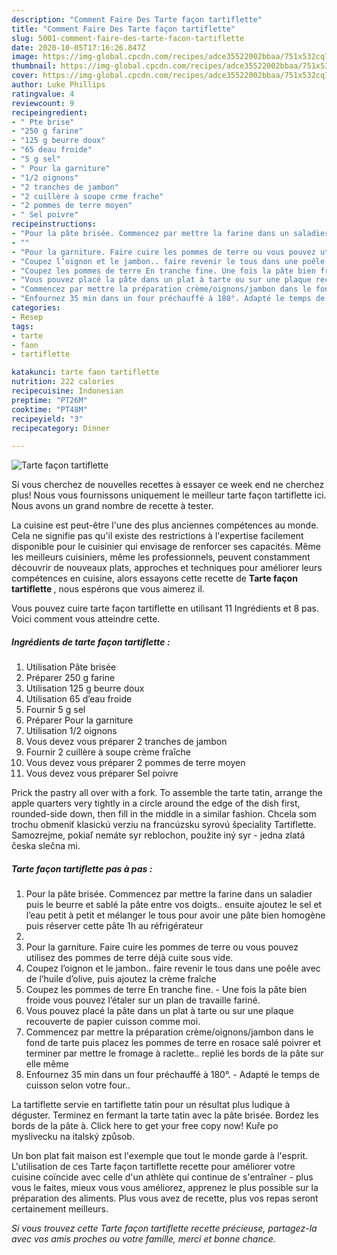 ```yaml
---
description: "Comment Faire Des Tarte façon tartiflette"
title: "Comment Faire Des Tarte façon tartiflette"
slug: 5001-comment-faire-des-tarte-facon-tartiflette
date: 2020-10-05T17:16:26.847Z
image: https://img-global.cpcdn.com/recipes/adce35522002bbaa/751x532cq70/tarte-facon-tartiflette-photo-principale-de-la-recette.jpg
thumbnail: https://img-global.cpcdn.com/recipes/adce35522002bbaa/751x532cq70/tarte-facon-tartiflette-photo-principale-de-la-recette.jpg
cover: https://img-global.cpcdn.com/recipes/adce35522002bbaa/751x532cq70/tarte-facon-tartiflette-photo-principale-de-la-recette.jpg
author: Luke Phillips
ratingvalue: 4
reviewcount: 9
recipeingredient:
- " Pte brise"
- "250 g farine"
- "125 g beurre doux"
- "65 deau froide"
- "5 g sel"
- " Pour la garniture"
- "1/2 oignons"
- "2 tranches de jambon"
- "2 cuillère à soupe crme frache"
- "2 pommes de terre moyen"
- " Sel poivre"
recipeinstructions:
- "Pour la pâte brisée. Commencez par mettre la farine dans un saladier puis le beurre et sablé la pâte entre vos doigts.. ensuite ajoutez le sel et l’eau petit à petit et mélanger le tous pour avoir une pâte bien homogène puis réserver cette pâte 1h au réfrigérateur"
- ""
- "Pour la garniture. Faire cuire les pommes de terre ou vous pouvez utilisez des pommes de terre déjà cuite sous vide."
- "Coupez l’oignon et le jambon.. faire revenir le tous dans une poêle avec de l’huile d’olive, puis ajoutez la crème fraîche"
- "Coupez les pommes de terre En tranche fine. Une fois la pâte bien froide vous pouvez l’étaler sur un plan de travaille fariné."
- "Vous pouvez placé la pâte dans un plat à tarte ou sur une plaque recouverte de papier cuisson comme moi."
- "Commencez par mettre la préparation crème/oignons/jambon dans le fond de tarte puis placez les pommes de terre en rosace salé poivrer et terminer par mettre le fromage à raclette.. replié les bords de la pâte sur elle même"
- "Enfournez 35 min dans un four préchauffé à 180°. Adapté le temps de cuisson selon votre four.."
categories:
- Resep
tags:
- tarte
- faon
- tartiflette

katakunci: tarte faon tartiflette 
nutrition: 222 calories
recipecuisine: Indonesian
preptime: "PT26M"
cooktime: "PT48M"
recipeyield: "3"
recipecategory: Dinner

---
```



![Tarte façon tartiflette](https://img-global.cpcdn.com/recipes/adce35522002bbaa/751x532cq70/tarte-facon-tartiflette-photo-principale-de-la-recette.jpg)

Si vous cherchez de nouvelles recettes à essayer ce week end ne cherchez plus! Nous vous fournissons uniquement le meilleur tarte façon tartiflette ici. Nous avons un grand nombre de recette à tester.

La cuisine est peut-être l'une des plus anciennes compétences au monde. Cela ne signifie pas qu'il existe des restrictions à l'expertise facilement disponible pour le cuisinier qui envisage de renforcer ses capacités. Même les meilleurs cuisiniers, même les professionnels, peuvent constamment découvrir de nouveaux plats, approches et techniques pour améliorer leurs compétences en cuisine, alors essayons cette recette de <strong> Tarte façon tartiflette </strong>, nous espérons que vous aimerez il.

<!--inarticleads1-->

Vous pouvez cuire tarte façon tartiflette en utilisant 11 Ingrédients et 8 pas. Voici comment vous atteindre cette.

##### Ingrédients de tarte façon tartiflette :

1. Utilisation  Pâte brisée
1. Préparer 250 g farine
1. Utilisation 125 g beurre doux
1. Utilisation 65 d’eau froide
1. Fournir 5 g sel
1. Préparer  Pour la garniture
1. Utilisation 1/2 oignons
1. Vous devez vous préparer 2 tranches de jambon
1. Fournir 2 cuillère à soupe crème fraîche
1. Vous devez vous préparer 2 pommes de terre moyen
1. Vous devez vous préparer  Sel poivre


Prick the pastry all over with a fork. To assemble the tarte tatin, arrange the apple quarters very tightly in a circle around the edge of the dish first, rounded-side down, then fill in the middle in a similar fashion. Chcela som trochu obmeniť klasickú verziu na francúzsku syrovú špeciality Tartiflette. Samozrejme, pokiaľ nemáte syr reblochon, použite iný syr - jedna zlatá česka slečna mi. 

<!--inarticleads2-->

##### Tarte façon tartiflette pas à pas :

1. Pour la pâte brisée. Commencez par mettre la farine dans un saladier puis le beurre et sablé la pâte entre vos doigts.. ensuite ajoutez le sel et l’eau petit à petit et mélanger le tous pour avoir une pâte bien homogène puis réserver cette pâte 1h au réfrigérateur
1. 
1. Pour la garniture. Faire cuire les pommes de terre ou vous pouvez utilisez des pommes de terre déjà cuite sous vide.
1. Coupez l’oignon et le jambon.. faire revenir le tous dans une poêle avec de l’huile d’olive, puis ajoutez la crème fraîche
1. Coupez les pommes de terre En tranche fine. - Une fois la pâte bien froide vous pouvez l’étaler sur un plan de travaille fariné.
1. Vous pouvez placé la pâte dans un plat à tarte ou sur une plaque recouverte de papier cuisson comme moi.
1. Commencez par mettre la préparation crème/oignons/jambon dans le fond de tarte puis placez les pommes de terre en rosace salé poivrer et terminer par mettre le fromage à raclette.. replié les bords de la pâte sur elle même
1. Enfournez 35 min dans un four préchauffé à 180°. - Adapté le temps de cuisson selon votre four..


La tartiflette servie en tartiflette tatin pour un résultat plus ludique à déguster. Terminez en fermant la tarte tatin avec la pâte brisée. Bordez les bords de la pâte à. Click here to get your free copy now! Kuře po myslivecku na italský způsob. 

<!--inarticleads1-->

<p>
Un bon plat fait maison est l'exemple que tout le monde garde à l'esprit. L'utilisation de ces Tarte façon tartiflette recette pour améliorer votre cuisine coïncide avec celle d'un athlète qui continue de s'entraîner - plus vous le faites, mieux vous vous améliorez, apprenez le plus possible sur la préparation des aliments. Plus vous avez de recette, plus vos repas seront certainement meilleurs.
</p>

<p>
<i>Si vous trouvez cette Tarte façon tartiflette recette précieuse, partagez-la avec vos amis proches ou votre famille, merci et bonne chance.</i>
</p>
